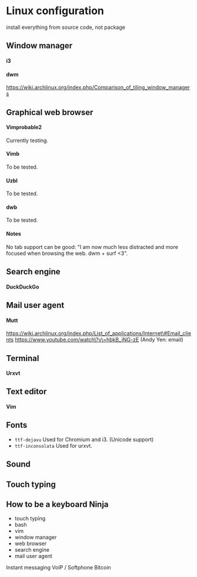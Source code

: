 # Linux configuration

install everything from source code, not package

## Window manager

#### i3
#### dwm
https://wiki.archlinux.org/index.php/Comparison_of_tiling_window_managers

## Graphical web browser

#### Vimprobable2
Currently testing.

#### Vimb
To be tested.

#### Uzbl
To be tested.

#### dwb
To be tested.

#### Notes
No tab support can be good: "I am now much less distracted and more focused
when browsing the web. dwm + surf <3".

## Search engine

#### DuckDuckGo

## Mail user agent

#### Mutt
https://wiki.archlinux.org/index.php/List_of_applications/Internet\#Email_clients
https://www.youtube.com/watch\?v\=hbkB_jNG-zE (Andy Yen: email)

## Terminal

#### Urxvt

## Text editor

#### Vim

## Fonts

- `ttf-dejavu` Used for Chromium and i3. (Unicode support)
- `ttf-inconsolata` Used for urxvt.


## Sound
## Touch typing

## How to be a keyboard Ninja

- touch typing
- bash
- vim
- window manager
- web browser
- search engine
- mail user agent

Instant messaging
VoIP / Softphone
Bitcoin
